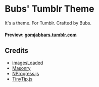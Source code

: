 Bubs' Tumblr Theme
==================

It's a theme. For Tumblr. Crafted by Bubs.

#### Preview: [gomjabbars.tumblr.com](http://gomjabbars.tumblr.com)

Credits
-------

- [imagesLoaded](http://imagesloaded.desandro.com/)
- [Masonry](http://masonry.desandro.com/)
- [NProgress.js](http://ricostacruz.com/nprogress/)
- [TinyTip.js](http://sweefty.com/tinytip/)
